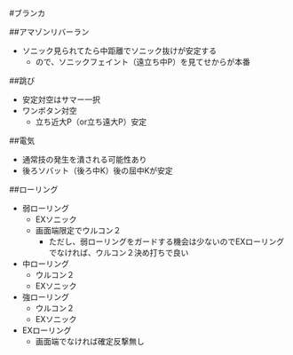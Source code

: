 #ブランカ

##アマゾンリバーラン
- ソニック見られてたら中距離でソニック抜けが安定する
  - ので、ソニックフェイント（遠立ち中P）を見てせからが本番

##跳び
- 安定対空はサマー一択
- ワンボタン対空
  - 立ち近大P（or立ち遠大P）安定

##電気
- 通常技の発生を潰される可能性あり
- 後ろソバット（後ろ中K）後の屈中Kが安定

##ローリング
- 弱ローリング
  - EXソニック
  - 画面端限定でウルコン２
    - ただし、弱ローリングをガードする機会は少ないのでEXローリングでなければ、ウルコン２決め打ちで良い
- 中ローリング
  - ウルコン２
  - EXソニック
- 強ローリング
  - ウルコン２
  - EXソニック
- EXローリング
  - 画面端でなければ確定反撃無し